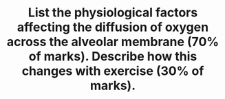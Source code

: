---
title: "List the physiological factors affecting the diffusion of oxygen across the alveolar membrane (70% of marks). Describe how this changes with exercise (30% of marks)."
entityType: SAQ
exam: PEX
college: CICM
year: 2012
sitting: A
question: 20
passRate: 50
EC_expectedDomains:
- "Factors affecting the rate of gas diffusion through the respiratory membrane include those related to the Fick equation (e.g. thickness of the membrane, surface area of the membrane, diffusion coefficient of the gas in the substance of the membrane, partial pressure difference of the gas between the two sides of the membrane, gas’s solubility), rate of combination of oxygen with reduced haemoglobin and factors affecting surface area (e.g. lung volume, age, posture)."
EC_extraCredit:
- "The first section of this question was generally well done, but few really good marks, whereas the second section was poorly understood."
- "During strenuous exercise the oxygen diffusion is greatly increased and there is opening up of previously dormant pulmonary capillaries increasing the surface area of blood into which oxygen can diffuse."
- "Also, alveolar ventilation increases and there is better matching of ventilation and perfusion increases from 21ml/min/mmHg up to 65ml/min/mmHg."
---